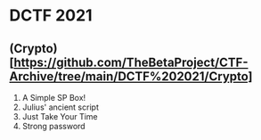 # DCTF 2021

## (Crypto)[https://github.com/TheBetaProject/CTF-Archive/tree/main/DCTF%202021/Crypto]
1. A Simple SP Box!
1. Julius' ancient script
1. Just Take Your Time
1. Strong password
